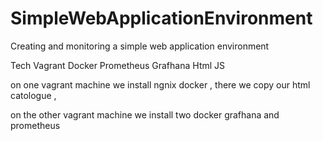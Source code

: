 # SimpleWebApplicationEnvironment
Creating and monitoring a simple web application environment

Tech
Vagrant 
Docker
Prometheus
Grafhana
Html
JS

on one vagrant machine we install ngnix docker , there we copy our html catologue , 

on the other vagrant machine we install two docker grafhana and prometheus 
